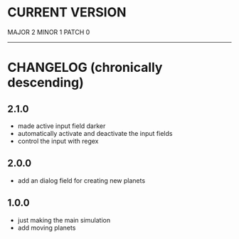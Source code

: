 # CURRENT VERSION
MAJOR 2
MINOR 1
PATCH 0

------------------------------

# CHANGELOG (chronically descending)

## 2.1.0
- made active input field darker
- automatically activate and deactivate the input fields
- control the input with regex

## 2.0.0
- add an dialog field for creating new planets

## 1.0.0
- just making the main simulation
- add moving planets